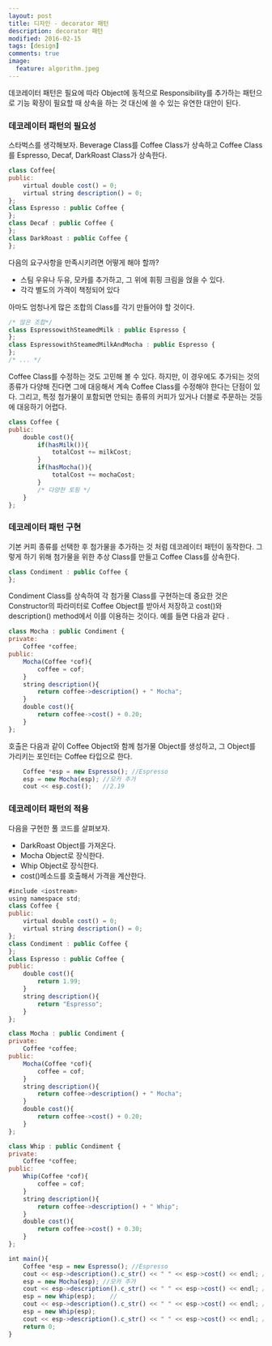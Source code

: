 ```yaml
---
layout: post
title: 디자인 - decorator 패턴 
description: decorator 패턴 
modified: 2016-02-15
tags: [design]
comments: true
image:
  feature: algorithm.jpeg
---
```

데코레이터 패턴은 필요에 따라 Object에 동적으로 Responsibility를 추가하는 패턴으로 기능 확장이 필요할 때 상속을 하는 것 대신에 쓸 수 있는 유연한 대안이 된다. 

### 데코레이터 패턴의 필요성

스타벅스를 생각해보자. Beverage Class를 Coffee Class가 상속하고 Coffee Class를 Espresso, Decaf, DarkRoast Class가 상속한다. 

```javascript
class Coffee{
public: 
	virtual double cost() = 0;
	virtual string description() = 0;
};
class Espresso : public Coffee {
};
class Decaf : public Coffee {
};
class DarkRoast : public Coffee {
};
```

다음의 요구사항을 만족시키려면 어떻게 해야 할까?
 
- 스팀 우유나 두유, 모카를 추가하고, 그 위에 휘핑 크림을 얹을 수 있다. 
- 각각 별도의 가격이 책정되어 있다

아마도 엄청나게 많은 조합의 Class를 각기 만들어야 할 것이다. 

```javascript
/* 많은 조합*/
class EspressowithSteamedMilk : public Espresso {
};
class EspressowithSteamedMilkAndMocha : public Espresso {
};
/* ... */
```

Coffee Class를 수정하는 것도 고민해 볼 수 있다. 하지만, 이 경우에도 추가되는 것의 종류가 다양해 진다면 그에 대응해서 계속 Coffee Class를 수정해야 한다는 단점이 있다. 그리고, 특정 첨가물이 포함되면 안되는 종류의 커피가 있거나 더블로 주문하는 것등에 대응하기 어렵다. 

```javascript
class Coffee {
public:
	double cost(){
		if(hasMilk()){
			totalCost += milkCost;
		}
		if(hasMocha()){
			totalCost += mochaCost;
		}
		/* 다양한 토핑 */	
	}
};
```

### 데코레이터 패턴 구현

기본 커피 종류를 선택한 후 첨가물을 추가하는 것 처럼 데코레이터 패턴이 동작한다. 
그렇게 하기 위해 첨가물을 위한 추상 Class를 만들고 Coffee Class를 상속한다. 

```javascript
class Condiment : public Coffee {
};
```

Condiment Class를 상속하여 각 첨가물 Class를 구현하는데 중요한 것은 Constructor의 파라미터로 Coffee Object를 받아서 저장하고 cost()와 description() method에서 이를 이용하는 것이다. 예를 들면 다음과 같다 .

```javascript
class Mocha : public Condiment {
private:
	Coffee *coffee;
public:
	Mocha(Coffee *cof){
		coffee = cof;
	}
	string description(){
		return coffee->description() + " Mocha";
	}
	double cost(){
		return coffee->cost() + 0.20;
	}
};
```

호출은 다음과 같이 Coffee Object와 함께 첨가물 Object를 생성하고, 그 Object를 가리키는 포인터는 Coffee 타입으로 한다. 

```javascript
	Coffee *esp = new Espresso(); //Espresso
	esp = new Mocha(esp); //모카 추가 
	cout << esp.cost();   //2.19
```

### 데코레이터 패턴의 적용

다음을 구현한 풀 코드를 살펴보자. 

- DarkRoast Object를 가져온다. 
- Mocha Object로 장식한다. 
- Whip Object로 장식한다. 
- cost()메소드를 호출해서 가격을 계산한다. 

```javascript
#include <iostream>
using namespace std;
class Coffee {
public:
	virtual double cost() = 0;
	virtual string description() = 0;
};
class Condiment : public Coffee {
};
class Espresso : public Coffee {
public:
	double cost(){
		return 1.99;
	}
	string description(){
		return "Espresso";
	}
};

class Mocha : public Condiment {
private:
	Coffee *coffee;
public:
	Mocha(Coffee *cof){
		coffee = cof;
	}
	string description(){
		return coffee->description() + " Mocha";
	}
	double cost(){
		return coffee->cost() + 0.20;
	}
};

class Whip : public Condiment {
private:
	Coffee *coffee;
public:
	Whip(Coffee *cof){
		coffee = cof;
	}
	string description(){
		return coffee->description() + " Whip";
	}
	double cost(){
		return coffee->cost() + 0.30;
	}
};

int main(){
	Coffee *esp = new Espresso(); //Espresso
	cout << esp->description().c_str() << " " << esp->cost() << endl; //must be "Espresso 1.99"
	esp = new Mocha(esp); //모카 추가 
	cout << esp->description().c_str() << " " << esp->cost() << endl; //must be "Espresso Mocha 2.19"
	esp = new Whip(esp);	//
	cout << esp->description().c_str() << " " << esp->cost() << endl; //must be "Espresso Mocha Whip 2.49"
	esp = new Whip(esp);
	cout << esp->description().c_str() << " " << esp->cost() << endl; //must be "Espresso Mocha Whip 2.79"
	return 0;
}
```
